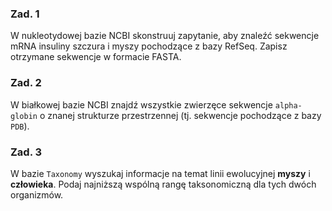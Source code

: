 ### Zad. 1
W nukleotydowej bazie NCBI skonstruuj zapytanie, aby znaleźć sekwencje mRNA insuliny szczura i myszy pochodzące z bazy RefSeq. Zapisz otrzymane sekwencje w formacie FASTA.

### Zad. 2
W białkowej bazie NCBI znajdź wszystkie zwierzęce sekwencje `alpha-globin` o znanej strukturze przestrzennej (tj. sekwencje pochodzące z bazy `PDB`).

### Zad. 3
W bazie `Taxonomy` wyszukaj informacje na temat linii ewolucyjnej **myszy** i **człowieka**. Podaj najniższą wspólną rangę taksonomiczną dla tych dwóch organizmów.